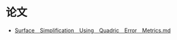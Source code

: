 # 论文
- [Surface＿Simplification＿Using＿Quadric＿Error＿Metrics.md](docs\论文\Surface＿Simplification＿Using＿Quadric＿Error＿Metrics.md)

